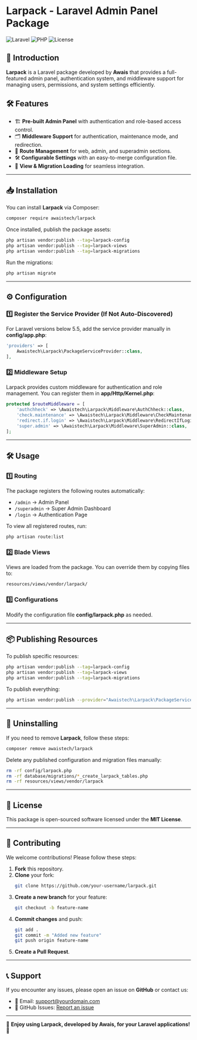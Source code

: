 # Larpack - Laravel Admin Panel Package

![Laravel](https://img.shields.io/badge/Laravel-11-red?style=for-the-badge&logo=laravel)
![PHP](https://img.shields.io/badge/PHP-^8.1-blue?style=for-the-badge&logo=php)
![License](https://img.shields.io/github/license/your-username/larpack?style=for-the-badge)

## 🚀 Introduction

**Larpack** is a Laravel package developed by **Awais** that provides a full-featured admin panel, authentication system, and middleware support for managing users, permissions, and system settings efficiently.

## 🛠️ Features

- 🏗️ **Pre-built Admin Panel** with authentication and role-based access control.
- 🗂️ **Middleware Support** for authentication, maintenance mode, and redirection.
- 📜 **Route Management** for web, admin, and superadmin sections.
- 🛠️ **Configurable Settings** with an easy-to-merge configuration file.
- 📑 **View & Migration Loading** for seamless integration.

---

## 📥 Installation

You can install **Larpack** via Composer:

```sh
composer require awaistech/larpack
```

Once installed, publish the package assets:

```sh
php artisan vendor:publish --tag=larpack-config
php artisan vendor:publish --tag=larpack-views
php artisan vendor:publish --tag=larpack-migrations
```

Run the migrations:

```sh
php artisan migrate
```

---

## ⚙️ Configuration

### **1️⃣ Register the Service Provider (If Not Auto-Discovered)**  
For Laravel versions below 5.5, add the service provider manually in **config/app.php**:

```php
'providers' => [
    Awaistech\Larpack\PackageServiceProvider::class,
],
```

### **2️⃣ Middleware Setup**  
Larpack provides custom middleware for authentication and role management. You can register them in **app/Http/Kernel.php**:

```php
protected $routeMiddleware = [
    'authchheck' => \Awaistech\Larpack\Middleware\AuthChheck::class,
    'check.maintenance' => \Awaistech\Larpack\Middleware\CheckMaintenanceMode::class,
    'redirect.if.login' => \Awaistech\Larpack\Middleware\RedirectIfLogin::class,
    'super.admin' => \Awaistech\Larpack\Middleware\SuperAdmin::class,
];
```

---

## 🛠 Usage

### **1️⃣ Routing**
The package registers the following routes automatically:

- `/admin` → Admin Panel
- `/superadmin` → Super Admin Dashboard
- `/login` → Authentication Page

To view all registered routes, run:

```sh
php artisan route:list
```

### **2️⃣ Blade Views**
Views are loaded from the package. You can override them by copying files to:

```sh
resources/views/vendor/larpack/
```

### **3️⃣ Configurations**
Modify the configuration file **config/larpack.php** as needed.

---

## 📦 Publishing Resources

To publish specific resources:

```sh
php artisan vendor:publish --tag=larpack-config
php artisan vendor:publish --tag=larpack-views
php artisan vendor:publish --tag=larpack-migrations
```

To publish everything:

```sh
php artisan vendor:publish --provider="Awaistech\Larpack\PackageServiceProvider"
```

---

## 🛑 Uninstalling

If you need to remove **Larpack**, follow these steps:

```sh
composer remove awaistech/larpack
```

Delete any published configuration and migration files manually:

```sh
rm -rf config/larpack.php
rm -rf database/migrations/*_create_larpack_tables.php
rm -rf resources/views/vendor/larpack
```

---

## 📜 License

This package is open-sourced software licensed under the **MIT License**.

---

## 🤝 Contributing

We welcome contributions! Please follow these steps:

1. **Fork** this repository.
2. **Clone** your fork:  
   ```sh
   git clone https://github.com/your-username/larpack.git
   ```
3. **Create a new branch** for your feature:  
   ```sh
   git checkout -b feature-name
   ```
4. **Commit changes** and push:  
   ```sh
   git add .
   git commit -m "Added new feature"
   git push origin feature-name
   ```
5. **Create a Pull Request**.

---

## 📞 Support

If you encounter any issues, please open an issue on **GitHub** or contact us:

- 📧 Email: [support@yourdomain.com](mailto:support@yourdomain.com)
- 📝 GitHub Issues: [Report an issue](https://github.com/your-username/larpack/issues)

---

🚀 **Enjoy using Larpack, developed by Awais, for your Laravel applications!** 🚀

